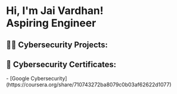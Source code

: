 <h1>Hi, I'm Jai Vardhan!<br>Aspiring Engineer</h1> 

<h2>👨‍💻 Cybersecurity Projects:</h2>
<h2>📄 Cybersecurity Certificates:</h2>
- [Google Cybersecurity](https://coursera.org/share/710743272ba8079c0b03af62622d1077)

<!--
**Jaivardhan55/Jaivardhan55** is a ✨ _special_ ✨ repository because its `README.md` (this file) appears on your GitHub profile.

Here are some ideas to get you started:

- 🔭 I’m currently working on ...
- 🌱 I’m currently learning ...
- 👯 I’m looking to collaborate on ...
- 🤔 I’m looking for help with ...
- 💬 Ask me about ...
- 📫 How to reach me: ...
- 😄 Pronouns: ...
- ⚡ Fun fact: ...
-->
